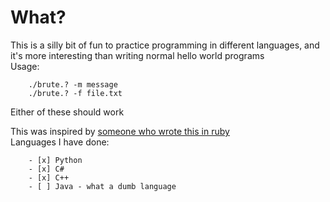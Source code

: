# What?
This is a silly bit of fun to practice programming in different languages, and it's more interesting than writing normal hello world programs  
Usage:  

        ./brute.? -m message 
        ./brute.? -f file.txt

Either of these should work

This was inspired by [someone who wrote this in ruby](https://github.com/kickinespresso/brute_hello)  
Languages I have done:  

        - [x] Python
        - [x] C#
        - [x] C++
        - [ ] Java - what a dumb language
